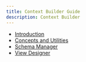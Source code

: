 ```yaml
---
title: Context Builder Guide
description: Context Builder
---
```


- [Introduction](introduction.md)
- [Concepts and Utilities](concepts-and-utilities.md)
- [Schema Manager](schema-manager.md)
- [View Designer](view-designer.md)